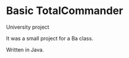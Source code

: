 # Basic TotalCommander
University project

It was a small project for a Ba class. 

Written in Java. 
